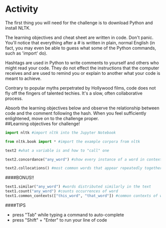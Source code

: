 # Activity
The first thing you will need for the challenge is to download Python and install NLTK. 

The learning objectives and cheat sheet are written in code. Don't panic. You'll notice that everything after a # is written in plain, normal English (in fact, you may even be able to guess what some of the Python commands, such as 'import' do). 

Hashtags are used in Python to write comments to yourself and others who might read your code. They do not effect the instructions that the computer receives and are used to remind you or explain to another what your code is meant to achieve. 

Contrary to popular myths perpetrated by Hollywood films, code does not fly off the fingers of talented techies. It's a slow, often collaborative process. 

Absorb the learning objectives below and observe the relationship between code and the comment following the hash. When you feel sufficiently enlightened, move on to the challenge proper.      
##Learning objectives for challenge!
```python
import nltk #import nltk into the Jupyter Notebook

from nltk.book import * #import the example corpora from nltk

text2 #what a variable is and how to "call" one

text2.concordance("any_word") #show every instance of a word in context

text2.collocations() #most common words that appear repeatedly together
```

####BONUS!!
```python
text1.similar("any_word") #words distributed similarly in the text
text1.count("any_word") #counts occurrences of word
text1.common_contexts(["this_word", "that_word"]) #common contexts of words
```
####TIPS
- press "Tab" while typing a command to auto-complete
- press "Shift" + "Enter" to run your line of code

